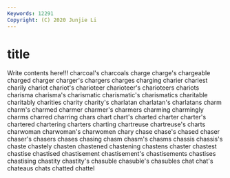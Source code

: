 ```yaml
---
Keywords: 12291
Copyright: (C) 2020 Junjie Li
---
```


# title

Write contents here!!!
charcoal's 
charcoals 
charge
charge's 
chargeable 
charged 
charger 
charger's 
chargers 
charges 
charging 
charier 
chariest
charily 
chariot 
chariot's 
charioteer 
charioteer's 
charioteers 
chariots 
charisma 
charisma's 
charismatic
charismatic's 
charismatics 
charitable 
charitably 
charities 
charity 
charity's 
charlatan 
charlatan's 
charlatans
charm 
charm's 
charmed 
charmer 
charmer's 
charmers 
charming 
charmingly 
charms 
charred
charring 
chars 
chart 
chart's 
charted 
charter 
charter's 
chartered 
chartering 
charters
charting 
chartreuse 
chartreuse's 
charts 
charwoman 
charwoman's 
charwomen 
chary 
chase 
chase's
chased 
chaser 
chaser's 
chasers 
chases 
chasing 
chasm 
chasm's 
chasms 
chassis
chassis's 
chaste 
chastely 
chasten 
chastened 
chastening 
chastens 
chaster 
chastest 
chastise
chastised 
chastisement 
chastisement's 
chastisements 
chastises 
chastising 
chastity 
chastity's 
chasuble 
chasuble's
chasubles 
chat 
chat's 
chateaus 
chats 
chatted 
chattel 

